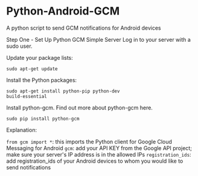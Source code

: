 # Python-Android-GCM
A python script to send GCM notifications for Android devices

Step One - Set Up Python GCM Simple Server
Log in to your server with a sudo user.

Update your package lists:

<code>sudo apt-get update</code>

Install the Python packages:

<code>sudo apt-get install python-pip python-dev build-essential</code>

Install python-gcm. Find out more about python-gcm here.

<code>sudo pip install python-gcm</code>

Explanation:

<code>from gcm import *</code>: this imports the Python client for Google Cloud Messaging for Android
<code>gcm</code>: add your API KEY from the Google API project; make sure your server's IP address is in the allowed IPs
<code>registration_ids</code>: add registration_ids of your Android devices to whom you would like to send notifications
